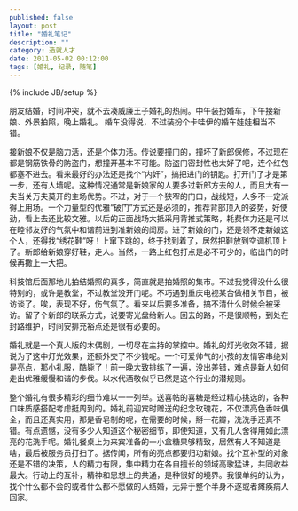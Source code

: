 ```yaml
---
published: false
layout: post
title: "婚礼笔记"
description: ""
category: 造就人才
date: 2011-05-02 00:12:00
tags: [婚礼, 纪录, 随笔]
---
```

{% include JB/setup %}

朋友结婚，时间冲突，就不去凑威廉王子婚礼的热闹。中午装扮婚车，下午接新娘、外景拍照，晚上婚礼。
婚车没得说，不过装扮个卡哇伊的婚车娃娃相当不错。

接新娘不仅是脑力活，还是个体力活。传说要撞门的，撞坏了新郎保修，不过现在都是钢筋铁骨的防盗门，想撞开基本不可能。防盗门密封性也太好了吧，连个红包都塞不进去。看来最好的办法还是找个“内奸”，搞把进门的钥匙。打开门了才是第一步，还有人墙呢。这种情况通常是新娘家的人要多过新郎方去的人，而且大有一夫当关万夫莫开的主场优势。不过，对于一个狭窄的门口，战线短，人多不一定派得上用场。一个力量型的优雅“破门”方式还是必须的，推荐背部顶入的姿势，好使劲，看上去还比较文雅。以后的正面战场大抵采用背推式策略，耗费体力还是可以在睦邻友好的气氛中和谐前进到准新娘的闺房。进了新娘的门，还是领不走新娘这个人，还得找“绣花鞋”呀！上窜下跳的，终于找到着了，居然把鞋放到空调机顶上了。新郎给新娘穿好鞋，走人。当然，一路上红包打点是必不可少的，临出门的时候再撒上一大把。
<!--more-->

科技馆后面那地儿拍结婚照的真多，简直就是拍婚照的集市。不过我觉得没什么很特别的，或许是教堂，不过教堂没开门呢。不巧遇到重庆电视某台做相关节目，被访谈了。唉，表现不好，伤气氛了。看来以后要多准备，搞不清什么时候会被采访。留了个新郎的联系方式，说要寄光盘给新人。回去的路，不是很顺畅，到处在封路维护，时间安排充裕点还是很有必要的。

婚礼就是一个真人版的木偶剧，一切尽在主持的掌控中。婚礼的灯光收效不错，据说为了这中灯光效果，还额外交了不少钱呢。一个可爱帅气的小孩的友情客串绝对是亮点，那小礼服，酷毙了！前一晚大致排练了一遍，没出差错，难点是新人如何走出优雅缓慢和谐的步伐。以水代酒敬似乎已然是这个行业的潜规则。

整个婚礼有很多精彩的细节难以一一列举。送喜帖的喜糖是经过精心挑选的，各种口味质感搭配考虑挺周到的。婚礼前迎宾时赠送的纪念玫瑰花，不仅漂亮色香味俱全，而且还真实用，那是香皂制的呢，在需要的时候，掰一花瓣，洗洗手还真不错。有点遗憾，没有多少人知道这个秘密细节，即使知道，又有几人舍得用如此漂亮的花洗手呢。婚礼餐桌上为来宾准备的一小盒糖果够精致，居然有人不知道是啥，最后被服务员打扫了。据传闻，所有的亮点都要归功新娘。找个互补型的对象还是不错的决策，人的精力有限，集中精力在各自擅长的领域高歌猛进，共同收益最大。行动上的互补，精神和思想上的共通，是种很好的境界。我很单纯的认为，找个什么都不会的或者什么都不愿做的人结婚，无异于整个半身不遂或者瘫痪病人回家。